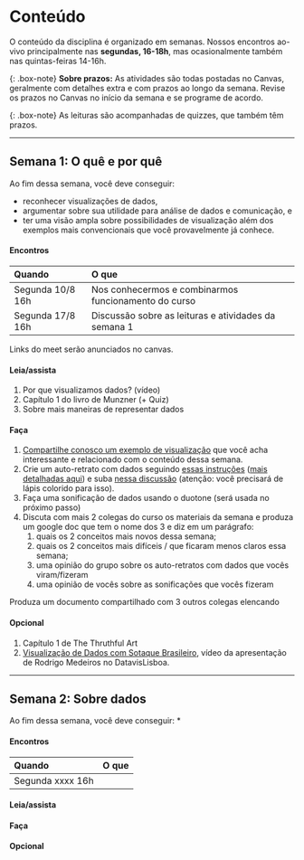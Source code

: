 # Conteúdo

O conteúdo da disciplina é organizado em semanas.
Nossos encontros ao-vivo principalmente nas **segundas, 16-18h**, mas ocasionalmente também nas quintas-feiras 14-16h.

{: .box-note}
**Sobre prazos:** As atividades são todas postadas no Canvas, geralmente com detalhes extra e com prazos ao longo da semana. Revise os prazos no Canvas no início da semana e se programe de acordo.

{: .box-note}
As leituras são acompanhadas de quizzes, que também têm prazos.

--------------

## Semana 1: O quê e por quê

Ao fim dessa semana, você deve conseguir:
* reconhecer visualizações de dados,
* argumentar sobre sua utilidade para análise de dados e comunicação, e
* ter uma visão ampla sobre possibilidades de visualização além dos exemplos mais convencionais que você provavelmente já conhece.

#### Encontros

| Quando           | O que   |
| :------ |:--- |
| Segunda 10/8 16h | Nos conhecermos e combinarmos funcionamento do curso |
| Segunda 17/8 16h | Discussão sobre as leituras e atividades da semana 1 |

Links do meet serão anunciados no canvas.

#### Leia/assista

1. Por que visualizamos dados? (vídeo)
1. Capítulo 1 do livro de Munzner (+ Quiz)
1. Sobre mais maneiras de representar dados

#### Faça

1. [Compartilhe conosco um exemplo de visualização](https://canvas.instructure.com/courses/2189805/discussion_topics/9421094) que você acha interessante e relacionado com o conteúdo dessa semana.
1. Crie um auto-retrato com dados seguindo [essas instruções](https://ideas.ted.com/how-to-draw-your-own-selfie-using-your-personal-data/) ([mais detalhadas aqui]()) e suba [nessa discussão]() (atenção: você precisará de lápis colorido para isso).
1. Faça uma sonificação de dados usando o duotone (será usada no próximo passo)
1. Discuta com mais 2 colegas do curso os materiais da semana e produza um google doc que tem o nome dos 3 e diz em um parágrafo:
    1. quais os 2 conceitos mais novos dessa semana;
    1. quais os 2 conceitos mais difíceis / que ficaram menos claros essa semana;
    1. uma opinião do grupo sobre os auto-retratos com dados que vocês viram/fizeram
    1. uma opinião de vocês sobre as sonificações que vocês fizeram

Produza um documento compartilhado com 3 outros colegas elencando

#### Opcional

1. Capítulo 1 de The Thruthful Art
1. [Visualização de Dados com Sotaque Brasileiro](https://www.youtube.com/watch?v=NMtDGrWrOig), vídeo da apresentação de Rodrigo Medeiros no DatavisLisboa.

--------------

## Semana 2: Sobre dados

Ao fim dessa semana, você deve conseguir:
*

#### Encontros

| Quando           | O que   |
| :------ |:--- |
| Segunda xxxx 16h |  |

#### Leia/assista


#### Faça


#### Opcional
